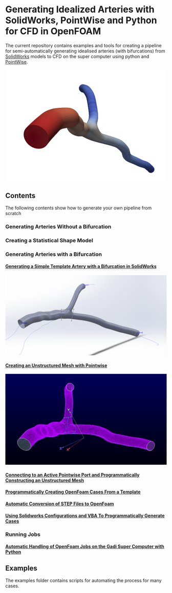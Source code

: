# Generating Idealized Arteries with SolidWorks, PointWise and Python for CFD in OpenFOAM

The current repository contains examples and tools for creating a pipeline
for semi-automatically generating idealised arteries (with bifurcations) from [SolidWorks](https://www.solidworks.com/) models to CFD on
the super computer using python and [PointWise](https://www.pointwise.com/).

![](./docs/bifurcation/images/open_foam_case.PNG)

## Contents

The following contents show how to generate your own pipeline from scratch

### Generating Arteries Without a Bifurcation

### Creating a Statistical Shape Model

### Generating Arteries with a Bifurcation

#### [Generating a Simple Template Artery with a Bifurcation in SolidWorks](./docs/bifurcation/00_generating_a_ideal_artery_in_solidworks.md)

![](./docs/bifurcation/images/solidworks_template_artery.PNG)

#### [Creating an Unstructured Mesh with Pointwise](./docs/bifurcation/01_generating_an_unsctructured_mesh_for_CFD_in_solidworks.md)

![](./docs/bifurcation/images/unstructured_grid_generation/inlet_outlet_patched.PNG)

#### [Connecting to an Active Pointwise Port and Programmatically Constructing an Unstructured Mesh](./docs/bifurcation/02_convert_step_to_openfoam_with_pointwise_python_api.ipynb)

#### [Programmatically Creating OpenFoam Cases From a Template](./docs/bifurcation/03_programatically_creating_openfoam_cases_from_a_template.ipynb)

#### [Automatic Conversion of STEP Files to OpenFoam](./docs/bifurcation/04_automatically_convert_step_files_to_openfoam_with_an_observer.ipynb)

#### [Using Solidworks Configurations and VBA To Programmatically Generate Cases](./docs/bifurcation/05_using_solidworks_configurations_and_vba_to_programatically_generate_examples.md)

### Running Jobs

#### [Automatic Handling of OpenFoam Jobs on the Gadi Super Computer with Python](./docs/automatic_handling_of_super_computer_jobs_with_python.ipynb)

## Examples

The examples folder contains scripts for automating the process for many cases.
